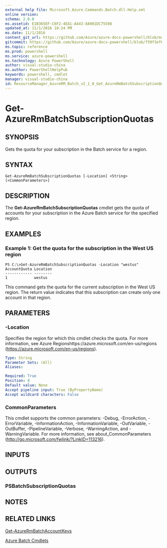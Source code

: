 ```yaml
---
external help file: Microsoft.Azure.Commands.Batch.dll-Help.xml
online version: 
schema: 2.0.0
ms.assetid: E1B365EF-C6F2-4EA1-A443-8A901DC75598
updated_at: 11/1/2016 10:24 PM
ms.date: 11/1/2016
content_git_url: https://github.com/Azure/azure-docs-powershell/blob/master/azureps-cmdlets-docs/ResourceManager/AzureRM.Batch/v2.1.0/Get-AzureRmBatchSubscriptionQuotas.md
gitcommit: https://github.com/Azure/azure-docs-powershell/blob/f59f3ef60bc592383812213e69fd77ba950759ed/azureps-cmdlets-docs/ResourceManager/AzureRM.Batch/v2.1.0/Get-AzureRmBatchSubscriptionQuotas.md
ms.topic: reference
ms.prod: powershell
ms.service: azure-powershell
ms.technology: Azure PowerShell
author: visual-studio-china
ms.author: PowerShellHelpPub
keywords: powershell, cmdlet
manager: visual-studio-china
id: ResourceManager_AzureRM_Batch_v2_1_0_Get_AzureRmBatchSubscriptionQuotas_md
---
```


# Get-AzureRmBatchSubscriptionQuotas

## SYNOPSIS
Gets the quota for your subscription in the Batch service for a region.

## SYNTAX

```
Get-AzureRmBatchSubscriptionQuotas [-Location] <String> [<CommonParameters>]
```

## DESCRIPTION
The **Get-AzureRmBatchSubscriptionQuotas** cmdlet gets the quota of accounts for your subscription in the Azure Batch service for the specified region.

## EXAMPLES

### Example 1: Get the quota for the subscription in the West US region
```
PS C:\>Get-AzureRmBatchSubscriptionQuotas -Location "westus"
AccountQuota Location
------------ --------
1            westus
```

This command gets the quota for the current subscription in the West US region.
The return value indicates that this subscription can create only one account in that region.

## PARAMETERS

### -Location
Specifies the region for which this cmdlet checks the quota.
For more information, see Azure Regionshttps://azure.microsoft.com/en-us/regions (https://azure.microsoft.com/en-us/regions).

```yaml
Type: String
Parameter Sets: (All)
Aliases: 

Required: True
Position: 0
Default value: None
Accept pipeline input: True (ByPropertyName)
Accept wildcard characters: False
```

### CommonParameters
This cmdlet supports the common parameters: -Debug, -ErrorAction, -ErrorVariable, -InformationAction, -InformationVariable, -OutVariable, -OutBuffer, -PipelineVariable, -Verbose, -WarningAction, and -WarningVariable. For more information, see about_CommonParameters (http://go.microsoft.com/fwlink/?LinkID=113216).

## INPUTS

## OUTPUTS

### PSBatchSubscriptionQuotas

## NOTES

## RELATED LINKS

[Get-AzureRmBatchAccountKeys](xref:ResourceManager/AzureRM.Batch/v2.1.0/Get-AzureRmBatchAccountKeys.md)

[Azure Batch Cmdlets](xref:ResourceManager/AzureRM.Batch/v2.1.0/AzureRM.Batch.md)


